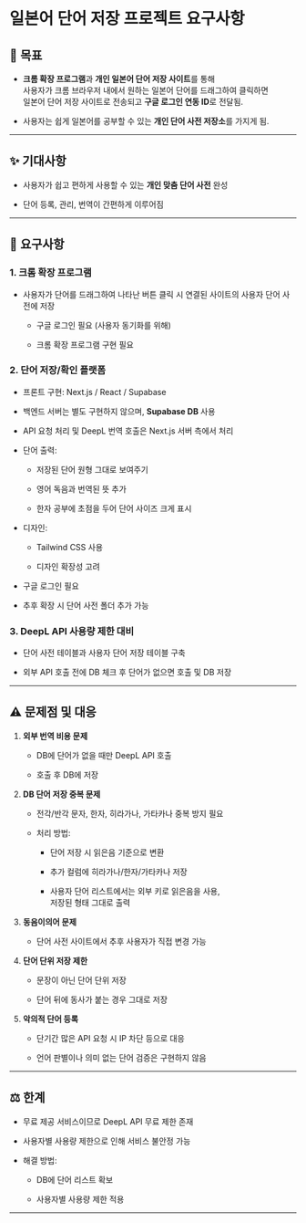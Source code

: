 # 일본어 단어 저장 프로젝트 요구사항

## 🎯 목표

* **크롬 확장 프로그램**과 **개인 일본어 단어 저장 사이트**를 통해  
    사용자가 크롬 브라우저 내에서 원하는 일본어 단어를 드래그하여 클릭하면  
    일본어 단어 저장 사이트로 전송되고 **구글 로그인 연동 ID**로 전달됨.
    
* 사용자는 쉽게 일본어를 공부할 수 있는 **개인 단어 사전 저장소**를 가지게 됨.
    

* * *

## ✨ 기대사항

* 사용자가 쉽고 편하게 사용할 수 있는 **개인 맞춤 단어 사전** 완성
    
* 단어 등록, 관리, 번역이 간편하게 이루어짐
    

* * *

## 📌 요구사항

### 1. 크롬 확장 프로그램

* 사용자가 단어를 드래그하여 나타난 버튼 클릭 시 연결된 사이트의 사용자 단어 사전에 저장
    
    * 구글 로그인 필요 (사용자 동기화를 위해)
        
    * 크롬 확장 프로그램 구현 필요
        

### 2. 단어 저장/확인 플랫폼

* 프론트 구현: Next.js / React / Supabase
    
* 백엔드 서버는 별도 구현하지 않으며, **Supabase DB** 사용
    
* API 요청 처리 및 DeepL 번역 호출은 Next.js 서버 측에서 처리
    
* 단어 출력:
    
    * 저장된 단어 원형 그대로 보여주기
        
    * 영어 독음과 번역된 뜻 추가
        
    * 한자 공부에 초점을 두어 단어 사이즈 크게 표시
        
* 디자인:
    
    * Tailwind CSS 사용
        
    * 디자인 확장성 고려
        
* 구글 로그인 필요
    
* 추후 확장 시 단어 사전 폴더 추가 가능
    

### 3. DeepL API 사용량 제한 대비

* 단어 사전 테이블과 사용자 단어 저장 테이블 구축
    
* 외부 API 호출 전에 DB 체크 후 단어가 없으면 호출 및 DB 저장
    

* * *

## ⚠️ 문제점 및 대응

1. **외부 번역 비용 문제**
    
    * DB에 단어가 없을 때만 DeepL API 호출
        
    * 호출 후 DB에 저장
        
2. **DB 단어 저장 중복 문제**
    
    * 전각/반각 문자, 한자, 히라가나, 가타카나 중복 방지 필요
        
    * 처리 방법:
        
        * 단어 저장 시 읽은음 기준으로 변환
            
        * 추가 컬럼에 히라가나/한자/가타카나 저장
            
        * 사용자 단어 리스트에서는 외부 키로 읽은음을 사용,  
            저장된 형태 그대로 출력
            
3. **동음이의어 문제**
    
    * 단어 사전 사이트에서 추후 사용자가 직접 변경 가능
        
4. **단어 단위 저장 제한**
    
    * 문장이 아닌 단어 단위 저장
        
    * 단어 뒤에 동사가 붙는 경우 그대로 저장
        
5. **악의적 단어 등록**
    
    * 단기간 많은 API 요청 시 IP 차단 등으로 대응
        
    * 언어 판별이나 의미 없는 단어 검증은 구현하지 않음
        

* * *

## ⚖️ 한계

* 무료 제공 서비스이므로 DeepL API 무료 제한 존재
    
* 사용자별 사용량 제한으로 인해 서비스 불안정 가능
    
* 해결 방법:
    
    * DB에 단어 리스트 확보
        
    * 사용자별 사용량 제한 적용
        

* * *
